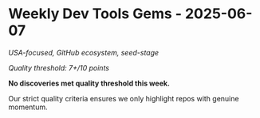 # Weekly Dev Tools Gems - 2025-06-07
*USA-focused, GitHub ecosystem, seed-stage*

*Quality threshold: 7+/10 points*

**No discoveries met quality threshold this week.**

Our strict quality criteria ensures we only highlight repos with genuine momentum.